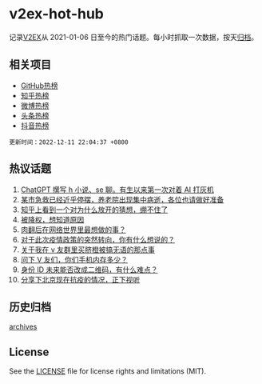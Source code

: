 # v2ex-hot-hub

 记录[V2EX](https://www.v2ex.com/)从 2021-01-06 日至今的热门话题。每小时抓取一次数据，按天[归档](archives)。
 
 ## 相关项目

- [GitHub热榜](https://github.com/snaildev/github-hot-hub)
- [知乎热榜](https://github.com/snaildev/zhihu-hot-hub)
- [微博热榜](https://github.com/snaildev/weibo-hot-hub)
- [头条热榜](https://github.com/snaildev/toutiao-hot-hub)
- [抖音热榜](https://github.com/snaildev/douyin-hot-hub)


 `更新时间：2022-12-11 22:04:37 +0800`

## 热议话题

1. [ChatGPT 撰写 h 小说、se 聊。有生以来第一次对着 AI 打灰机](https://www.v2ex.com/t/901653)
1. [某市急救已经近乎停摆，养老院出现集中病逝，各位也请做好准备](https://www.v2ex.com/t/901697)
1. [知乎上看到一个对为什么放开的猜想，绷不住了](https://www.v2ex.com/t/901686)
1. [被降权，想知道原因](https://www.v2ex.com/t/901675)
1. [肉翻后在网络世界里最想做的事？](https://www.v2ex.com/t/901626)
1. [对于此次疫情政策的突然转向，你有什么想说的？](https://www.v2ex.com/t/901743)
1. [关于我在 v 友群里买脐橙被搞无语的那点事](https://www.v2ex.com/t/901685)
1. [问下 V 友们，你们手机内存多少？](https://www.v2ex.com/t/901660)
1. [身份 ID 未来能否改成二维码，有什么难点？](https://www.v2ex.com/t/901663)
1. [分享下北京现在抗疫的情况，正下视听](https://www.v2ex.com/t/901716)

## 历史归档

[archives](archives)

## License

See the [LICENSE](LICENSE) file for license rights and limitations (MIT).
